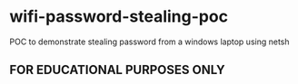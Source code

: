 # wifi-password-stealing-poc
 POC to demonstrate stealing password from a windows laptop using netsh


## FOR EDUCATIONAL PURPOSES ONLY 
